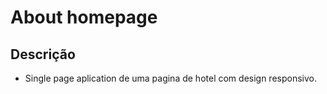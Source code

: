 # About homepage

## Descrição

- Single page aplication de uma pagina de hotel com design responsivo.